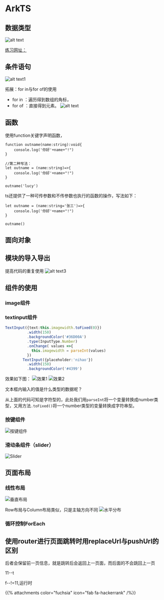 # ArkTS

## 数据类型

![alt text](image.png)

[练习网址：](https://www.typescriptlang.org/play)

## 条件语句

![alt text1](image-1.png)

拓展：for in与for of的使用

- for in ：遍历得到数组的角标，
- for of ：直接得到元素。
![alt text](image-2.png)

## 函数

使用function关键字声明函数，

```TS
function outname(name:string):void{
    console.log('你好'+name+"!")
}

//第二种写法：
let outname = (name:string)=>{
    console.log('你好'+name+"!")
}

outname('lucy')
```

ts还提供了一种可传参数和不传参数也执行的函数的操作，写法如下：

```TS
let outname = (name:string='张三')=>{
    console.log('你好'+name+"!")
}

outname()
```

## 面向对象

## 模块的导入导出

提高代码的重复使用
![alt text3](image-3.png)

## 组件的使用

### image组件

### textinput组件

```ts
TextInput({text:this.imagewidth.toFixed(0)})
          .width(150)
          .backgroundColor('#36D00A')
          .type(InputType.Number)
          .onChange( values =>{
            this.imagewidth = parseInt(values)
          })
        TextInput({placeholder:'nihao'})
          .width(150)
          .backgroundColor('#4399')
```

效果如下图：
![效果1](image-4.png)
![效果2](image-5.png)

文本框内输入的值是什么类型的数据呢？

从上面的代码可知是字符型的，此处我们用`parseInt`将一个变量转换成number类型，又用方法`.toFixed()`将一个number类型的变量转换成字符串型。

### 按键组件

![按键组件](image-6.png)

### 滑动条组件（slider）

![Slider](image-7.png)

## 页面布局

### 线性布局

![垂直布局](image-8.png)

Row布局与Column布局类似，只是主轴方向不同
![水平分布](image-9.png)

### 循环控制ForEach

## 使用router进行页面跳转时用replaceUrl与pushUrl的区别

后者会保留前一页信息，就是跳转后会返回上一页面，而后面的不会跳回上一页

11--t

f--!=11,运行时

{{% attachments color="fuchsia" icon="fab fa-hackerrank" /%}}